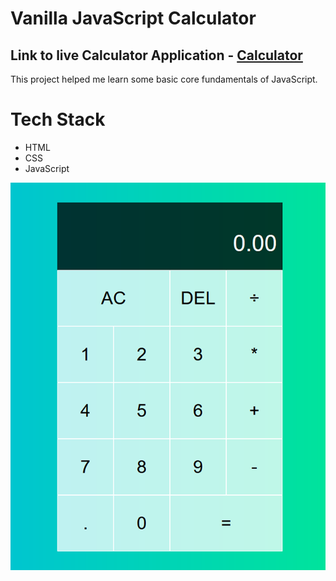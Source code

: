 # Vanilla JavaScript Calculator 
## Link to live Calculator Application -  [Calculator](https://jakobcoding.github.io/JavaScript-Calculator/)

This project helped me learn some basic core fundamentals of JavaScript.

# Tech Stack
- HTML
- CSS
- JavaScript

<img src="calculator.PNG">
